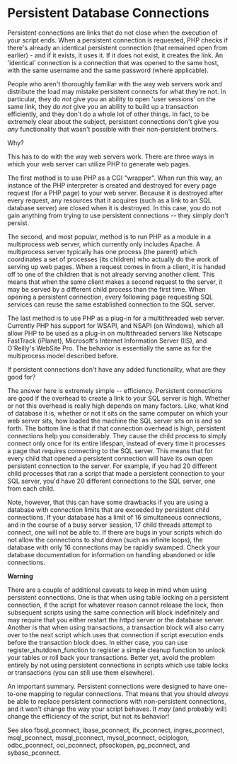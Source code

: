 Persistent Database Connections
===============================

Persistent connections are links that do not close when the execution of
your script ends. When a persistent connection is requested, PHP checks
if there's already an identical persistent connection (that remained
open from earlier) - and if it exists, it uses it. If it does not exist,
it creates the link. An 'identical' connection is a connection that was
opened to the same host, with the same username and the same password
(where applicable).

People who aren't thoroughly familiar with the way web servers work and
distribute the load may mistake persistent connects for what they're
not. In particular, they do *not* give you an ability to open 'user
sessions' on the same link, they do *not* give you an ability to build
up a transaction efficiently, and they don't do a whole lot of other
things. In fact, to be extremely clear about the subject, persistent
connections don't give you *any* functionality that wasn't possible with
their non-persistent brothers.

Why?

This has to do with the way web servers work. There are three ways in
which your web server can utilize PHP to generate web pages.

The first method is to use PHP as a CGI "wrapper". When run this way, an
instance of the PHP interpreter is created and destroyed for every page
request (for a PHP page) to your web server. Because it is destroyed
after every request, any resources that it acquires (such as a link to
an SQL database server) are closed when it is destroyed. In this case,
you do not gain anything from trying to use persistent connections --
they simply don't persist.

The second, and most popular, method is to run PHP as a module in a
multiprocess web server, which currently only includes Apache. A
multiprocess server typically has one process (the parent) which
coordinates a set of processes (its children) who actually do the work
of serving up web pages. When a request comes in from a client, it is
handed off to one of the children that is not already serving another
client. This means that when the same client makes a second request to
the server, it may be served by a different child process than the first
time. When opening a persistent connection, every following page
requesting SQL services can reuse the same established connection to the
SQL server.

The last method is to use PHP as a plug-in for a multithreaded web
server. Currently PHP has support for WSAPI, and NSAPI (on Windows),
which all allow PHP to be used as a plug-in on multithreaded servers
like Netscape FastTrack (iPlanet), Microsoft's Internet Information
Server (IIS), and O'Reilly's WebSite Pro. The behavior is essentially
the same as for the multiprocess model described before.

If persistent connections don't have any added functionality, what are
they good for?

The answer here is extremely simple -- efficiency. Persistent
connections are good if the overhead to create a link to your SQL server
is high. Whether or not this overhead is really high depends on many
factors. Like, what kind of database it is, whether or not it sits on
the same computer on which your web server sits, how loaded the machine
the SQL server sits on is and so forth. The bottom line is that if that
connection overhead is high, persistent connections help you
considerably. They cause the child process to simply connect only once
for its entire lifespan, instead of every time it processes a page that
requires connecting to the SQL server. This means that for every child
that opened a persistent connection will have its own open persistent
connection to the server. For example, if you had 20 different child
processes that ran a script that made a persistent connection to your
SQL server, you'd have 20 different connections to the SQL server, one
from each child.

Note, however, that this can have some drawbacks if you are using a
database with connection limits that are exceeded by persistent child
connections. If your database has a limit of 16 simultaneous
connections, and in the course of a busy server session, 17 child
threads attempt to connect, one will not be able to. If there are bugs
in your scripts which do not allow the connections to shut down (such as
infinite loops), the database with only 16 connections may be rapidly
swamped. Check your database documentation for information on handling
abandoned or idle connections.

**Warning**

There are a couple of additional caveats to keep in mind when using
persistent connections. One is that when using table locking on a
persistent connection, if the script for whatever reason cannot release
the lock, then subsequent scripts using the same connection will block
indefinitely and may require that you either restart the httpd server or
the database server. Another is that when using transactions, a
transaction block will also carry over to the next script which uses
that connection if script execution ends before the transaction block
does. In either case, you can use <span
class="function">register\_shutdown\_function</span> to register a
simple cleanup function to unlock your tables or roll back your
transactions. Better yet, avoid the problem entirely by not using
persistent connections in scripts which use table locks or transactions
(you can still use them elsewhere).

An important summary. Persistent connections were designed to have
one-to-one mapping to regular connections. That means that you should
*always* be able to replace persistent connections with non-persistent
connections, and it won't change the way your script behaves. It *may*
(and probably will) change the efficiency of the script, but not its
behavior!

See also <span class="function">fbsql\_pconnect</span>, <span
class="function">ibase\_pconnect</span>, <span
class="function">ifx\_pconnect</span>, <span
class="function">ingres\_pconnect</span>, <span
class="function">msql\_pconnect</span>, <span
class="function">mssql\_pconnect</span>, <span
class="function">mysql\_pconnect</span>, <span
class="function">ociplogon</span>, <span
class="function">odbc\_pconnect</span>, <span
class="function">oci\_pconnect</span>, <span
class="function">pfsockopen</span>, <span
class="function">pg\_pconnect</span>, and <span
class="function">sybase\_pconnect</span>.
